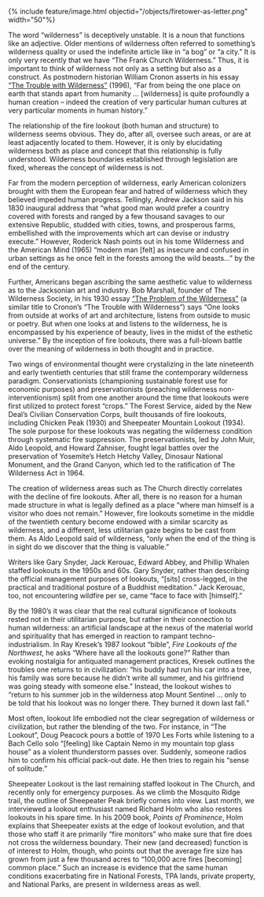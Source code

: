 {% include feature/image.html objectid="/objects/firetower-as-letter.png" width="50"%}

The word “wilderness” is deceptively unstable. It is a noun that functions like an adjective. Older mentions of wilderness often referred to something’s wilderness quality or used the indefinite article like in “a bog” or “a city.” It is only very recently that we have “The Frank Church Wilderness.” Thus, it is important to think of wilderness not only as a setting but also as a construct. As postmodern historian William Cronon asserts in his essay [“The Trouble with Wilderness”](https://www.williamcronon.net/writing/Trouble_with_Wilderness_Main.html) (1996), “Far from being the one place on earth that stands apart from humanity … [wilderness] is quite profoundly a human creation – indeed the creation of very particular human cultures at very particular moments in human history.”

The relationship of the fire lookout (both human and structure) to wilderness seems obvious. They do, after all, oversee such areas, or are at least adjacently located to them. However, it is only by elucidating wilderness both as place and concept that this relationship is fully understood. Wilderness boundaries established through legislation are fixed, whereas the concept of wilderness is not.

Far from the modern perception of wilderness, early American colonizers brought with them the European fear and hatred of wilderness which they believed impeded human progress. Tellingly, Andrew Jackson said in his 1830 inaugural address that “what good man would prefer a country covered with forests and ranged by a few thousand savages to our extensive Republic, studded with cities, towns, and prosperous farms, embellished with the improvements which art can devise or industry execute.” However, Roderick Nash points out in his tome Wilderness and the American Mind (1965) “modern man [felt] as insecure and confused in urban settings as he once felt in the forests among the wild beasts…” by the end of the century.

Further, Americans began ascribing the same aesthetic value to wilderness as to the Jacksonian art and industry. Bob Marshall, founder of The Wilderness Society, in his 1930 essay [“The Problem of the Wilderness”](https://www.umt.edu/media/wilderness/toolboxes/documents/awareness/Bob%20Marshall%20writing%20-%20The%20Problem%20of%20the%20Wilderness.pdf) (a similar title to Cronon’s “The Trouble with Wilderness”) says “One looks from outside at works of art and architecture, listens from outside to music or poetry. But when one looks at and listens to the wilderness, he is encompassed by his experience of beauty, lives in the midst of the esthetic universe.” By the inception of fire lookouts, there was a full-blown battle over the meaning of wilderness in both thought and in practice.

Two wings of environmental thought were crystalizing in the late nineteenth and early twentieth centuries that still frame the contemporary wilderness paradigm. Conservationists (championing sustainable forest use for economic purposes) and preservationists (preaching wilderness non-interventionism) split from one another around the time that lookouts were first utilized to protect forest “crops.” The Forest Service, aided by the New Deal’s Civilian Conservation Corps, built thousands of fire lookouts, including Chicken Peak (1930) and Sheepeater Mountain Lookout (1934). The sole purpose for these lookouts was negating the wilderness condition through systematic fire suppression. The preservationists, led by John Muir, Aldo Leopold, and Howard Zahniser, fought legal battles over the preservation of Yosemite’s Hetch Hetchy Valley, Dinosaur National Monument, and the Grand Canyon, which led to the ratification of The Wilderness Act in 1964.

The creation of wilderness areas such as The Church directly correlates with the decline of fire lookouts. After all, there is no reason for a human made structure in what is legally defined as a place “where man himself is a visitor who does not remain.” However, fire lookouts sometime in the middle of the twentieth century become endowed with a similar scarcity as wilderness, and a different, less utilitarian gaze begins to be cast from them. As Aldo Leopold said of wilderness, “only when the end of the thing is in sight do we discover that the thing is valuable.”

Writers like Gary Snyder, Jack Kerouac, Edward Abbey, and Phillip Whalen staffed lookouts in the 1950s and 60s. Gary Snyder, rather than describing the official management purposes of lookouts, “[sits] cross-legged, in the practical and traditional posture of a Buddhist meditation.” Jack Kerouac, too, not encountering wildfire per se, came “face to face with [himself].” 

By the 1980’s it was clear that the real cultural significance of lookouts rested not in their utilitarian purpose, but rather in their connection to human wilderness: an artificial landscape at the nexus of the material world and spirituality that has emerged in reaction to rampant techno-industrialism. In Ray Kresek’s 1987 lookout “bible”, _Fire Lookouts of the Northwest_, he asks “Where have all the lookouts gone?” Rather than evoking nostalgia for antiquated management practices, Kresek outlines the troubles one returns to in civilization: “his buddy had run his car into a tree, his family was sore because he didn’t write all summer, and his girlfriend was going steady with someone else.” Instead, the lookout wishes to “return to his summer job in the wilderness atop Mount Sentinel … only to be told that his lookout was no longer there. They burned it down last fall.”

Most often, lookout life embodied not the clear segregation of wilderness or civilization, but rather the blending of the two. For instance, in “The Lookout”, Doug Peacock pours a bottle of 1970 Les Forts while listening to a Bach Cello solo “[feeling] like Captain Nemo in my mountain top glass house” as a violent thunderstorm passes over. Suddenly, someone radios him to confirm his official pack-out date. He then tries to regain his “sense of solitude.” 

Sheepeater Lookout is the last remaining staffed lookout in The Church, and recently only for emergency purposes. As we climb the Mosquito Ridge trail, the outline of Sheepeater Peak briefly comes into view. Last month, we interviewed a lookout enthusiast named Richard Holm who also restores lookouts in his spare time. In his 2009 book, _Points of Prominence_, Holm explains that Sheepeater exists at the edge of lookout evolution, and that those who staff it are primarily “fire monitors” who make sure that fire does not cross the wilderness boundary. Their new (and decreased) function is of interest to Holm, though, who points out that the average fire size has grown from just a few thousand acres to “100,000 acre fires [becoming] common place.” Such an increase is evidence that the same human conditions exacerbating fire in National Forests, TPA lands, private property, and National Parks, are present in wilderness areas as well.

